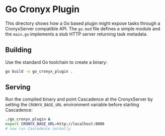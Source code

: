# Go Cronyx Plugin

This directory shows how a Go based plugin might expose tasks through a
CronyxServer compatible API. The `go.mod` file defines a simple module and the
`main.go` implements a stub HTTP server returning task metadata.

## Building

Use the standard Go toolchain to create a binary:

```bash
go build -o go_cronyx_plugin .
```

## Serving

Run the compiled binary and point Cascadence at the CronyxServer by
setting the ``CRONYX_BASE_URL`` environment variable before starting
Cascadence:

```bash
./go_cronyx_plugin &
export CRONYX_BASE_URL=http://localhost:8000
# now run Cascadence normally
```
